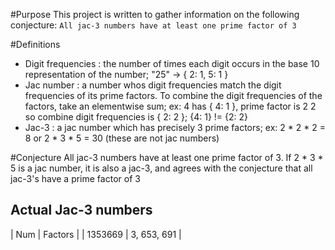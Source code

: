 #Purpose
This project is written to gather information on the following conjecture:
`All jac-3 numbers have at least one prime factor of 3`

#Definitions
 - Digit frequencies : the number of times each digit occurs in the base 10 representation of the number; "25" -> { 2: 1, 5: 1 }
 - Jac number : a number whos digit frequencies match the digit frequencies of its prime factors. To combine the digit frequencies of the factors, take an elementwise sum; ex: 4 has { 4: 1 }, prime factor is 2 2 so combine digit frequencies is { 2: 2 }; {4: 1} != {2: 2}
 - Jac-3 : a jac number which has precisely 3 prime factors; ex: 2 * 2 * 2 = 8 or 2 * 3 * 5 = 30 (these are not jac numbers)

#Conjecture
All jac-3 numbers have at least one prime factor of 3. If 2 * 3 * 5 is a jac number, it is also a jac-3, and agrees with the conjecture that all jac-3's have a prime factor of 3

## Actual Jac-3 numbers
| Num     | Factors     |
| 1353669 | 3, 653, 691 |
